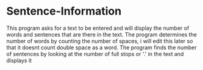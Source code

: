 # Sentence-Information
This program asks for a text to be entered and will display the number of words and sentences that are there in the text.
The program determines the number of words by counting the number of spaces, i will edit this later so that it doesnt count double space as a word.
The program finds the number of sentences by looking at the number of full stops or '.' in the text and displays it
